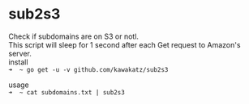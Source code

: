 # sub2s3

Check if subdomains are on S3 or notl.<br>
This script will sleep for 1 second after each Get request to Amazon's server.<br>
install<br>
```➜  ~ go get -u -v github.com/kawakatz/sub2s3```

usage<br>
```➜  ~ cat subdomains.txt | sub2s3```
